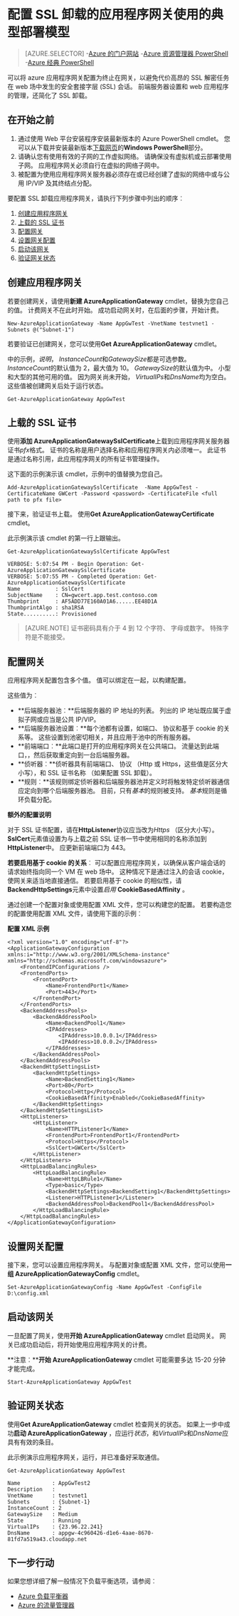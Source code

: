 <properties
   pageTitle="通过使用传统部署配置 SSL 卸载的应用程序网关 |Microsoft Azure"
   description="本文提供了创建使用 SSL 的应用程序网关的说明卸载使用 Azure 经典的部署模型。"
   documentationCenter="na"
   services="application-gateway"
   authors="georgewallace"
   manager="carmonm"
   editor="tysonn"/>
<tags
   ms.service="application-gateway"
   ms.devlang="na"
   ms.topic="article"
   ms.tgt_pltfrm="na"
   ms.workload="infrastructure-services"
   ms.date="09/09/2016"
   ms.author="gwallace"/>

# <a name="configure-an-application-gateway-for-ssl-offload-by-using-the-classic-deployment-model"></a>配置 SSL 卸载的应用程序网关使用的典型部署模型

> [AZURE.SELECTOR]
-[Azure 的门户网站](application-gateway-ssl-portal.md)
-[Azure 资源管理器 PowerShell](application-gateway-ssl-arm.md)
-[Azure 经典 PowerShell](application-gateway-ssl.md)

可以将 azure 应用程序网关配置为终止在网关，以避免代价高昂的 SSL 解密任务在 web 场中发生的安全套接字层 (SSL) 会话。 前端服务器设置和 web 应用程序的管理，还简化了 SSL 卸载。

## <a name="before-you-begin"></a>在开始之前

1. 通过使用 Web 平台安装程序安装最新版本的 Azure PowerShell cmdlet。 您可以从下载并安装最新版本[下载网页](https://azure.microsoft.com/downloads/)的**Windows PowerShell**部分。
2. 请确认您有使用有效的子网的工作虚拟网络。 请确保没有虚拟机或云部署使用子网。 应用程序网关必须自行在虚拟的网络子网中。
3. 被配置为使用应用程序网关服务器必须存在或已经创建了虚拟的网络中或与公用 IP/VIP 及其终结点分配。

要配置 SSL 卸载应用程序网关，请执行下列步骤中列出的顺序︰

1. [创建应用程序网关](#create-an-application-gateway)
2. [上载的 SSL 证书](#upload-ssl-certificates)
3. [配置网关](#configure-the-gateway)
4. [设置网关配置](#set-the-gateway-configuration)
5. [启动该网关](#start-the-gateway)
6. [验证网关状态](#verify-the-gateway-status)


## <a name="create-an-application-gateway"></a>创建应用程序网关

若要创建网关，请使用**新建 AzureApplicationGateway** cmdlet，替换为您自己的值。 计费网关不在此时开始。 成功启动网关时，在后面的步骤，开始计费。

    New-AzureApplicationGateway -Name AppGwTest -VnetName testvnet1 -Subnets @("Subnet-1")

若要验证已创建网关，您可以使用**Get AzureApplicationGateway** cmdlet。

中的示例，*说明*， *InstanceCount*和*GatewaySize*都是可选参数。 *InstanceCount*的默认值为 2，最大值为 10。 *GatewaySize*的默认值为中。 小型和大型的其他可用的值。 因为网关尚未开始， *VirtualIPs*和*DnsName*均为空白。 这些值被创建网关后处于运行状态。

    Get-AzureApplicationGateway AppGwTest

## <a name="upload-ssl-certificates"></a>上载的 SSL 证书

使用**添加 AzureApplicationGatewaySslCertificate**上载到应用程序网关服务器证书*pfx*格式。 证书的名称是用户选择名称和应用程序网关内必须唯一。 此证书是通过名称引用，此应用程序网关的所有证书管理操作。

这下面的示例演示该 cmdlet，示例中的值替换为您自己。

    Add-AzureApplicationGatewaySslCertificate  -Name AppGwTest -CertificateName GWCert -Password <password> -CertificateFile <full path to pfx file>

接下来，验证证书上载。 使用**Get AzureApplicationGatewayCertificate** cmdlet。

此示例演示该 cmdlet 的第一行上跟输出。

    Get-AzureApplicationGatewaySslCertificate AppGwTest

    VERBOSE: 5:07:54 PM - Begin Operation: Get-AzureApplicationGatewaySslCertificate
    VERBOSE: 5:07:55 PM - Completed Operation: Get-AzureApplicationGatewaySslCertificate
    Name           : SslCert
    SubjectName    : CN=gwcert.app.test.contoso.com
    Thumbprint     : AF5ADD77E160A01A6......EE48D1A
    ThumbprintAlgo : sha1RSA
    State..........: Provisioned

>[AZURE.NOTE] 证书密码具有介于 4 到 12 个字符、 字母或数字。 特殊字符是不能接受。

## <a name="configure-the-gateway"></a>配置网关

应用程序网关配置包含多个值。 值可以绑定在一起，以构建配置。

这些值为︰

- **后端服务器池︰**后端服务器的 IP 地址的列表。 列出的 IP 地址既应属于虚拟子网或应当是公共 IP/VIP。
- **后端服务器池设置︰**每个池都有设置，如端口、 协议和基于 cookie 的关系等。 这些设置到池密切相关，并且应用于池中的所有服务器。
- **前端端口︰**此端口是打开的应用程序网关在公共端口。 流量达到此端口，，然后获取重定向到一台后端服务器。
- **侦听器︰**侦听器具有前端端口、 协议 （Http 或 Https，这些值是区分大小写），和 SSL 证书名称 （如果配置 SSL 卸载）。
- **规则︰**该规则绑定侦听器和后端服务器池并定义时将触发特定侦听器通信应定向到哪个后端服务器池。 目前，只有*基本*的规则被支持。 *基本*规则是循环负载分配。

**额外的配置说明**

对于 SSL 证书配置，请在**HttpListener**协议应当改为*Https* （区分大小写）。 **SslCert**元素值设置为与上载之前 SSL 证书一节中使用相同的名称添加到**HttpListener**中。 应更新前端端口为 443。

**若要启用基于 cookie 的关系**︰ 可以配置应用程序网关，以确保从客户端会话的请求始终指向同一个 VM 在 web 场中。 这种情况下是通过注入的会话 cookie，使网关来适当地直接通信。 若要启用基于 cookie 的相似性，请**BackendHttpSettings**元素中设置*启用* **CookieBasedAffinity** 。



通过创建一个配置对象或使用配置 XML 文件，您可以构建您的配置。
若要构造您的配置使用配置 XML 文件，请使用下面的示例︰

**配置 XML 示例**

    <?xml version="1.0" encoding="utf-8"?>
    <ApplicationGatewayConfiguration xmlns:i="http://www.w3.org/2001/XMLSchema-instance" xmlns="http://schemas.microsoft.com/windowsazure">
        <FrontendIPConfigurations />
        <FrontendPorts>
            <FrontendPort>
                <Name>FrontendPort1</Name>
                <Port>443</Port>
            </FrontendPort>
        </FrontendPorts>
        <BackendAddressPools>
            <BackendAddressPool>
                <Name>BackendPool1</Name>
                <IPAddresses>
                    <IPAddress>10.0.0.1</IPAddress>
                    <IPAddress>10.0.0.2</IPAddress>
                </IPAddresses>
            </BackendAddressPool>
        </BackendAddressPools>
        <BackendHttpSettingsList>
            <BackendHttpSettings>
                <Name>BackendSetting1</Name>
                <Port>80</Port>
                <Protocol>Http</Protocol>
                <CookieBasedAffinity>Enabled</CookieBasedAffinity>
            </BackendHttpSettings>
        </BackendHttpSettingsList>
        <HttpListeners>
            <HttpListener>
                <Name>HTTPListener1</Name>
                <FrontendPort>FrontendPort1</FrontendPort>
                <Protocol>Https</Protocol>
                <SslCert>GWCert</SslCert>
            </HttpListener>
        </HttpListeners>
        <HttpLoadBalancingRules>
            <HttpLoadBalancingRule>
                <Name>HttpLBRule1</Name>
                <Type>basic</Type>
                <BackendHttpSettings>BackendSetting1</BackendHttpSettings>
                <Listener>HTTPListener1</Listener>
                <BackendAddressPool>BackendPool1</BackendAddressPool>
            </HttpLoadBalancingRule>
        </HttpLoadBalancingRules>
    </ApplicationGatewayConfiguration>


## <a name="set-the-gateway-configuration"></a>设置网关配置

接下来，您可以设置应用程序网关。 与配置对象或配置 XML 文件，您可以使用**一组 AzureApplicationGatewayConfig** cmdlet。

    Set-AzureApplicationGatewayConfig -Name AppGwTest -ConfigFile D:\config.xml

## <a name="start-the-gateway"></a>启动该网关

一旦配置了网关，使用**开始 AzureApplicationGateway** cmdlet 启动网关。 网关已成功启动后，将开始使用应用程序网关的计费。


**注意︰****开始 AzureApplicationGateway** cmdlet 可能需要多达 15-20 分钟才能完成。

    Start-AzureApplicationGateway AppGwTest

## <a name="verify-the-gateway-status"></a>验证网关状态

使用**Get AzureApplicationGateway** cmdlet 检查网关的状态。 如果上一步中成功**启动 AzureApplicationGateway** ，应运行*状态*，和*VirtualIPs*和*DnsName*应具有有效的条目。

此示例演示应用程序网关，运行，并已准备好采取通信。

    Get-AzureApplicationGateway AppGwTest

    Name          : AppGwTest2
    Description   :
    VnetName      : testvnet1
    Subnets       : {Subnet-1}
    InstanceCount : 2
    GatewaySize   : Medium
    State         : Running
    VirtualIPs    : {23.96.22.241}
    DnsName       : appgw-4c960426-d1e6-4aae-8670-81fd7a519a43.cloudapp.net


## <a name="next-steps"></a>下一步行动


如果您想详细了解一般情况下负载平衡选项，请参阅︰

- [Azure 负载平衡器](https://azure.microsoft.com/documentation/services/load-balancer/)
- [Azure 的流量管理器](https://azure.microsoft.com/documentation/services/traffic-manager/)